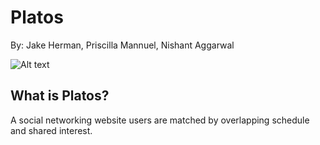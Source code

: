 # Platos
By: Jake Herman, Priscilla Mannuel, Nishant Aggarwal

![Alt text](Screenshot.png?raw=true "Optional Title")

## What is Platos?

A social networking website users are matched by overlapping schedule and shared interest.
